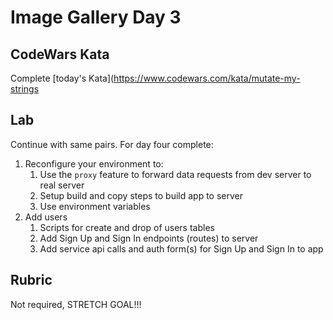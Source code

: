 Image Gallery Day 3
===

## CodeWars Kata

Complete [today's Kata](https://www.codewars.com/kata/mutate-my-strings

## Lab

Continue with same pairs. For day four complete:

1. Reconfigure your environment to:
    1. Use the `proxy` feature to forward data requests from dev server to real server
    1. Setup build and copy steps to build app to server
    1. Use environment variables
1. Add users
    1. Scripts for create and drop of users tables
    1. Add Sign Up and Sign In endpoints (routes) to server
    1. Add service api calls and auth form(s) for Sign Up and Sign In to app

## Rubric

Not required, STRETCH GOAL!!!
    
